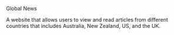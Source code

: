 Global News

A website that allows users to view and read articles from different countries that includes Australia, New Zealand, US, and the UK.
